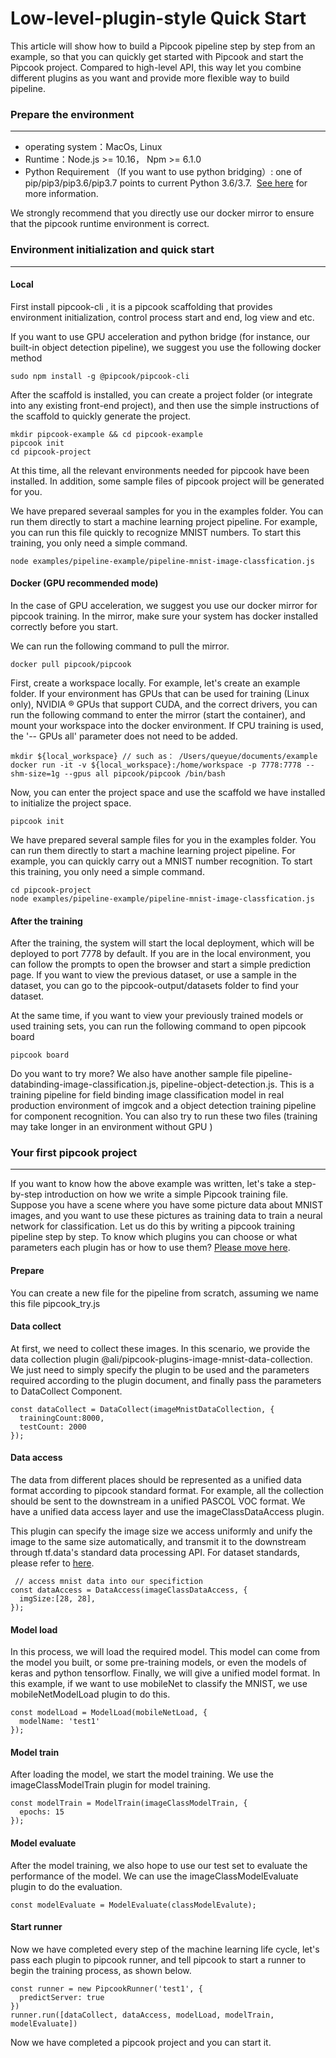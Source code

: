 # Low-level-plugin-style Quick Start

This article will show how to build a Pipcook pipeline step by step from an example, so that you can quickly get started with Pipcook and start the Pipcook project. Compared to high-level API, this way let you combine different plugins as you want and provide more flexible way to build pipeline.

<a name="wvxFK"></a>
### Prepare the environment

---


- operating system：MacOs, Linux
- Runtime：Node.js >= 10.16， Npm >= 6.1.0
- Python Requirement （If you want to use python bridging）: one of pip/pip3/pip3.6/pip3.7 points to current Python 3.6/3.7.  [See here](https://alibaba.github.io/pipcook/doc/Want%20to%20use%20python%3F-en) for more information.

We strongly recommend that you directly use our docker mirror to ensure that the pipcook runtime environment is correct.

<a name="KKc8r"></a>
### Environment initialization and quick start

---

<a name="PEMXT"></a>
#### Local

First install pipcook-cli , it is a pipcook scaffolding that provides environment initialization, control process start and end, log view and etc.

If you want to use GPU acceleration  and python bridge (for instance, our built-in object detection pipeline), we suggest you use the following docker method

```
sudo npm install -g @pipcook/pipcook-cli
```

After the scaffold is installed, you can create a project folder (or integrate into any existing front-end project), and then use the simple instructions of the scaffold to quickly generate the project.

```
mkdir pipcook-example && cd pipcook-example
pipcook init
cd pipcook-project
```

At this time, all the relevant environments needed for pipcook have been installed. In addition, some sample files of pipcook project will be generated for you.

We have prepared severaal samples for you in the examples folder. You can run them directly to start a machine learning project pipeline. For example, you can run this file quickly to recognize MNIST  numbers. To start this training, you only need a simple command.

```
node examples/pipeline-example/pipeline-mnist-image-classfication.js
```

<a name="BLMFh"></a>
#### Docker  (GPU recommended mode)

In the case of GPU acceleration, we suggest you use our docker mirror for pipcook training. In the mirror, make sure your system has docker installed correctly before you start.

We can run the following command to pull the mirror.

```
docker pull pipcook/pipcook
```

First, create a workspace locally. For example, let's create an example folder. If your environment has GPUs that can be used for training (Linux only), NVIDIA ® GPUs that support CUDA, and the correct drivers, you can run the following command to enter the mirror (start the container), and mount your workspace into the docker environment. If CPU training is used, the '-- GPUs all' parameter does not need to be added.

```
mkdir ${local_workspace} // such as： /Users/queyue/documents/example
docker run -it -v ${local_workspace}:/home/workspace -p 7778:7778 --shm-size=1g --gpus all pipcook/pipcook /bin/bash
```

Now, you can enter the project space and use the scaffold we have installed to initialize the project space.

```
pipcook init
```

We have prepared several sample files for you in the examples folder. You can run them directly to start a machine learning project pipeline. For example, you can quickly carry out a MNIST  number recognition. To start this training, you only need a simple command.

```
cd pipcook-project
node examples/pipeline-example/pipeline-mnist-image-classfication.js
```


<a name="m3sMv"></a>
#### After the training
After the training, the system will start the local deployment, which will be deployed to port 7778 by default. If you are in the local environment, you can follow the prompts to open the browser and start a simple prediction page. If you want to view the previous dataset, or use a sample in the dataset, you can go to the pipcook-output/datasets folder to find your dataset.

At the same time, if you want to view your previously trained models or used training sets, you can run the following command to open pipcook board

```
pipcook board
```

Do you want to try more? We also have another sample file pipeline-databinding-image-classification.js, pipeline-object-detection.js. This is a training pipeline for field binding image classification model in real production environment of imgcok and a object detection training pipeline for component recognition. You can also try to run these two files (training may take longer in an environment without GPU )

<a name="1SeMS"></a>
### Your first pipcook project

---

If you want to know how the above example was written, let's take a step-by-step introduction on how we write a simple Pipcook training file. Suppose you have a scene where you have some picture data about MNIST  images, and you want to use these pictures as training data to train a neural network for classification. Let us do this by writing a pipcook training pipeline step by step. To know which plugins you can choose or what parameters each plugin has or how to use them? [Please move here](https://alibaba.github.io/pipcook/doc/Introduction%20of%20pipcook%20plugin-en).

<a name="lLXG5"></a>
#### Prepare

You can create a new file for the pipeline from scratch, assuming we name this file pipcook_try.js

<a name="94FTH"></a>
#### Data collect

At first, we need to collect these  images. In this scenario, we provide the data collection plugin @ali/pipcook-plugins-image-mnist-data-collection. We just need to simply specify the plugin to be used and the parameters required according to the plugin document, and finally pass the parameters to DataCollect Component.

```
const dataCollect = DataCollect(imageMnistDataCollection, {
  trainingCount:8000,
  testCount: 2000
});
```

<a name="qFI64"></a>
#### Data access
The data from different places should be represented as a unified data format according to pipcook standard format. For example,  all the collection should be sent to the downstream in a unified  PASCOL VOC format. We have a unified data access layer and use the imageClassDataAccess plugin.

This plugin can specify the image size we access uniformly and  unify the image to the same size automatically, and transmit it to the downstream through tf.data's standard data processing API. For dataset standards, please refer to [here](https://github.com/alibaba/pipcook/wiki/%E6%95%B0%E6%8D%AE%E9%9B%86).

```
 // access mnist data into our specifiction
const dataAccess = DataAccess(imageClassDataAccess, {
  imgSize:[28, 28],
});
```

<a name="5NRhP"></a>
#### Model load

In this process, we will load the required model. This model can come from the model you built, or some pre-training models, or even the models of keras and python tensorflow. Finally, we will give a unified model format. In this example, if we want to use mobileNet to classify the MNIST, we use mobileNetModelLoad plugin to do this.

```
const modelLoad = ModelLoad(mobileNetLoad, {
  modelName: 'test1'
});
```

<a name="E2W4h"></a>
#### Model train
After loading the model, we start the model training. We use the imageClassModelTrain plugin for model training.

```
const modelTrain = ModelTrain(imageClassModelTrain, {
  epochs: 15
});
```

<a name="kZA0G"></a>
#### Model evaluate

After the model training, we also hope to use our test set to evaluate the performance of the model. We can use the imageClassModelEvaluate plugin to do the evaluation.

```
const modelEvaluate = ModelEvaluate(classModelEvalute);
```

<a name="GFyfS"></a>
#### Start runner

Now we have completed every step of the machine learning life cycle, let's pass each plugin to pipcook runner, and tell pipcook to start a runner to begin the training process, as shown below.

```
const runner = new PipcookRunner('test1', {
  predictServer: true
})
runner.run([dataCollect, dataAccess, modelLoad, modelTrain, modelEvaluate])
```

Now we have completed a pipcook project and you can start it.

